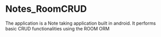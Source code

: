 # Notes_RoomCRUD
The application is a Note taking application built in android.
It performs basic CRUD functionalities using the ROOM ORM
